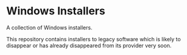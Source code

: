 # Windows Installers

A collection of Windows installers.

This repository contains installers to legacy software which is likely to disappear or has already disappeared from its provider very soon.

